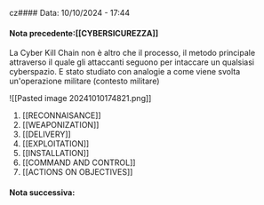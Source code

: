cz#### Data: 10/10/2024 - 17:44
#### Nota precedente:[[CYBERSICUREZZA]]

La Cyber Kill Chain non è altro che il processo, il metodo principale attraverso il quale gli attaccanti seguono per intaccare un qualsiasi cyberspazio. E stato studiato con analogie a come viene svolta un'operazione militare (contesto militare)

![[Pasted image 20241010174821.png]]
1. [[RECONNAISANCE]]
2. [[WEAPONIZATION]]
3. [[DELIVERY]]
4. [[EXPLOITATION]]
5. [[INSTALLATION]]
6. [[COMMAND AND CONTROL]]
7. [[ACTIONS ON OBJECTIVES]]
#### Nota successiva: